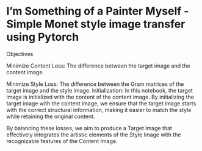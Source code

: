 # I’m Something of a Painter Myself - Simple Monet style image transfer using Pytorch

Objectives

Minimize Content Loss: The difference between the target image and the content image.

Minimize Style Loss: The difference between the Gram matrices of the target image and the style image.
Initialization: In this notebook, the target image is initialized with the content of the content image. By initializing the target image with the content image, we ensure that the target image starts with the correct structural information, making it easier to match the style while retaining the original content.

By balancing these losses, we aim to produce a Target Image that effectively integrates the artistic elements of the Style Image with the recognizable features of the Content Image.
